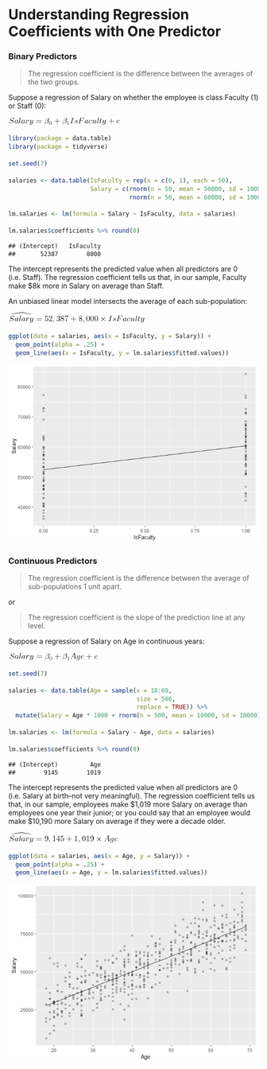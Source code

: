 Understanding Regression Coefficients with One Predictor
================

### Binary Predictors

> The regression coefficient is the difference between the averages of
> the two groups.

Suppose a regression of Salary on whether the employee is class Faculty
(1) or Staff (0):

![](R_Markdown_Files\\OPTex1.png)

``` r
library(package = data.table)
library(package = tidyverse)

set.seed(7)

salaries <- data.table(IsFaculty = rep(x = c(0, 1), each = 50),
                       Salary = c(rnorm(n = 50, mean = 50000, sd = 10000),
                                  rnorm(n = 50, mean = 60000, sd = 10000)))

lm.salaries <- lm(formula = Salary ~ IsFaculty, data = salaries)

lm.salaries$coefficients %>% round(0)
```

    ## (Intercept)   IsFaculty 
    ##       52387        8000

The intercept represents the predicted value when all predictors are 0
(i.e. Staff). The regression coefficient tells us that, in our sample,
Faculty make $8k more in Salary on average than Staff.

An unbiased linear model intersects the average of each sub-population:

![](R_Markdown_Files\\OPTex2.png)

``` r
ggplot(data = salaries, aes(x = IsFaculty, y = Salary)) + 
  geom_point(alpha = .25) +
  geom_line(aes(x = IsFaculty, y = lm.salaries$fitted.values))
```

![](One_Predictor_files/figure-gfm/unnamed-chunk-2-1.png)<!-- -->

### Continuous Predictors

> The regression coefficient is the difference between the average of
> sub-populations 1 unit apart.

or

> The regression coefficient is the slope of the prediction line at any
> level.

Suppose a regression of Salary on Age in continuous years:

![](R_Markdown_Files\\OPTex3.png)

``` r
set.seed(7)

salaries <- data.table(Age = sample(x = 18:69, 
                                    size = 500, 
                                    replace = TRUE)) %>%
  mutate(Salary = Age * 1000 + rnorm(n = 500, mean = 10000, sd = 10000))

lm.salaries <- lm(formula = Salary ~ Age, data = salaries)

lm.salaries$coefficients %>% round(0)
```

    ## (Intercept)         Age 
    ##        9145        1019

The intercept represents the predicted value when all predictors are 0
(i.e. Salary at birth–not very meaningful). The regression coefficient
tells us that, in our sample, employees make $1,019 more Salary on
average than employees one year their junior; or you could say that an
employee would make $10,190 more Salary on average if they were a decade
older.

![](R_Markdown_Files\\OPTex4.png)

``` r
ggplot(data = salaries, aes(x = Age, y = Salary)) +
  geom_point(alpha = .25) +
  geom_line(aes(x = Age, y = lm.salaries$fitted.values))
```

![](One_Predictor_files/figure-gfm/unnamed-chunk-4-1.png)<!-- -->
